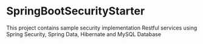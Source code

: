 # SpringBootSecurityStarter
This project contains sample security implementation Restful services using Spring Security, Spring Data, Hibernate and MySQL Database
